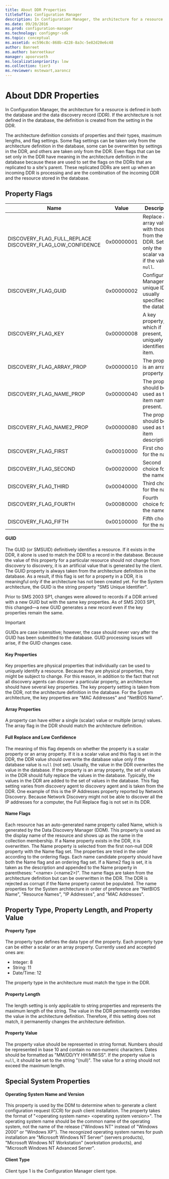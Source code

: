 ```yaml
---
title: About DDR Properties
titleSuffix: Configuration Manager
description: In Configuration Manager, the architecture for a resource is defined in both the database and the data discovery record.
ms.date: 09/20/2016
ms.prod: configuration-manager
ms.technology: configmgr-sdk
ms.topic: conceptual
ms.assetid: ec596c8c-868b-4228-8a3c-5e82d20e6c48
author: Banreet
ms.author: banreetkaur
manager: apoorvseth
ms.localizationpriority: low
ms.collection: tier3
ms.reviewer: mstewart,aaroncz 
---
```

# About DDR Properties
In Configuration Manager, the architecture for a resource is defined in both the database and the data discovery record (DDR). If the architecture is not defined in the database, the definition is created from the setting in the DDR.  

 The architecture definition consists of properties and their types, maximum lengths, and flag settings. Some flag settings can be taken only from the architecture definition in the database, some can be overwritten by settings in the DDR, and others are taken only from the DDR. Even flags that can be set only in the DDR have meaning in the architecture definition in the database because these are used to set the flags on the DDRs that are replicated to a site's parent. These replicated DDRs are sent up when an incoming DDR is processing and are the combination of the incoming DDR and the resource stored in the database.  

## Property Flags  

| Name | Value | Description |
| ---- | ----- | ----------- |  
|DISCOVERY_FLAG_FULL_REPLACE<br />DISCOVERY_FLAG_LOW_CONFIDENCE|0x00000001|Replace all array values with those from the DDR. Set only the scalar value if the value is `null`.|  
|DISCOVERY_FLAG_GUID|0x00000002|Configuration Manager unique ID, usually specified in the database.|  
|DISCOVERY_FLAG_KEY|0x00000008|A key property, which if present, uniquely identifies the item.|  
|DISCOVERY_FLAG_ARRAY_PROP|0x00000010|The property is an array property.|  
|DISCOVERY_FLAG_NAME_PROP|0x00000040|The property should be used as the item name, if present.|  
|DISCOVERY_FLAG_NAME2_PROP|0x00000080|The property should be used as the item description.|  
|DISCOVERY_FLAG_FIRST|0x00010000|First choice for the name.|  
|DISCOVERY_FLAG_SECOND|0x00020000|Second choice for the name.|  
|DISCOVERY_FLAG_THIRD|0x00040000|Third choice for the name.|  
|DISCOVERY_FLAG_FOURTH|0x00080000|Fourth choice for the name.|  
|DISCOVERY_FLAG_FIFTH|0x00100000|Fifth choice for the name.|  

#### GUID  
 The GUID (or SMSUID) definitively identifies a resource. If it exists in the DDR, it alone is used to match the DDR to a record in the database. Because the value of this property for a particular resource should not change from discovery to discovery, it is an artificial value that is generated by the client. The GUID property is always taken from the architecture definition in the database. As a result, if this flag is set for a property in a DDR, it is meaningful only if the architecture has not been created yet. For the System architecture, the GUID is the string property "SMS Unique Identifier".  

 Prior to SMS 2003 SP1, changes were allowed to records if a DDR arrived with a new GUID but with the same key properties. As of SMS 2003 SP1, this changed—a new GUID generates a new record even if the key properties remain the same.  

> [!IMPORTANT]
>  GUIDs are case insensitive; however, the case should never vary after the GUID has been submitted to the database. GUID processing issues will arise, if the GUID changes case.  

#### Key Properties  
 Key properties are physical properties that individually can be used to uniquely identify a resource. Because they are physical properties, they might be subject to change. For this reason, in addition to the fact that not all discovery agents can discover a particular property, an architecture should have several key properties. The key property setting is taken from the DDR, not the architecture definition in the database. For the System architecture, the key properties are "MAC Addresses" and "NetBIOS Name".  

#### Array Properties  
 A property can have either a single (scalar) value or multiple (array) values. The array flag in the DDR should match the architecture definition.  

#### Full Replace and Low Confidence  
 The meaning of this flag depends on whether the property is a scalar property or an array property. If it is a scalar value and this flag is set in the DDR, the DDR value should overwrite the database value only if the database value is `null` (not set). Usually, the value in the DDR overwrites the value in the database. If the property is an array property, the set of values in the DDR should fully replace the values in the database. Typically, the values in the DDR are added to the set of values in the database. This flag setting varies from discovery agent to discovery agent and is taken from the DDR. One example of this is the IP Addresses property reported by Network Discovery. Because Network Discovery might not be able to discover all the IP addresses for a computer, the Full Replace flag is not set in its DDR.  

#### Name Flags  
 Each resource has an auto-generated name property called Name, which is generated by the Data Discovery Manager (DDM). This property is used as the display name of the resource and shows up as the name in the collection membership. If a Name property exists in the DDR, it is overwritten. The Name property is selected from the first non-null DDR property with the Name flag set. The properties are tried in the order according to the ordering flags. Each name candidate property should have both the Name flag and an ordering flag set. If a Name2 flag is set, it is taken as the description and appended to the Name property in parentheses: "\<name> (\<name2>)". The name flags are taken from the architecture definition but can be overwritten in the DDR. The DDR is rejected as corrupt if the Name property cannot be populated. The name properties for the System architecture in order of preference are "NetBIOS Name", "Resource Names", "IP Addresses", and "MAC Addresses".  

## Property Type, Property Length, and Property Value  

#### Property Type  
 The property type defines the data type of the property. Each property type can be either a scalar or an array property. Currently used and accepted ones are:  

* Integer: 8
* String: 11
* Date/Time: 12

 The property type in the architecture must match the type in the DDR.  

#### Property Length  
 The length setting is only applicable to string properties and represents the maximum length of the string. The value in the DDR permanently overrides the value in the architecture definition. Therefore, if this setting does not match, it permanently changes the architecture definition.  

#### Property Value  
 The property value should be represented in string format. Numbers should be represented in base 10 and contain no non-numeric characters. Dates should be formatted as "MM/DD/YY HH:MM:SS". If the property value is `null`, it should be set to the string "(null)". The value for a string should not exceed the maximum length.  

## Special System Properties  

#### Operating System Name and Version  
 This property is used by the DDM to determine when to generate a client configuration request (CCR) for push client installation. The property takes the format of "\<operating system name> \<operating system version>". The operating system name should be the common name of the operating system, not the name of the release ("Windows NT" instead of "Windows 2000" or "Windows XP"). The recognized operating system names for push installation are "Microsoft Windows NT Server" (servers products), "Microsoft Windows NT Workstation" (workstation products), and "Microsoft Windows NT Advanced Server".  

#### Client Type  
 Client type 1 is the Configuration Manager client type.  
